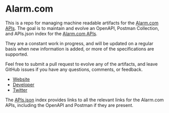 # Alarm.comThis is a repo for managing machine readable artifacts for the [Alarm.com APIs](https://www.alarm.com/). The goal is to maintain and evolve an OpenAPI, Postman Collection, and APIs.json index for the [Alarm.com APIs](https://www.alarm.com/).They are a constant work in progress, and will be updated on a regular basis when new information is added, or more of the specifications are supported.Feel free to submit a pull request to evolve any of the artifacts, and leave GitHub issues if you have any questions, comments, or feedback.- [Website](https://www.alarm.com/)- [Developer](https://www.alarm.com/)- [Twitter](https://twitter.com/AlarmDotCom)The [APIs.json](https://github.com/api-evangelist/alarm-com/blob/master/apis.json) index provides links to all the relevant links for the Alarm.com APIs, including the OpenAPI and Postman if they are present.